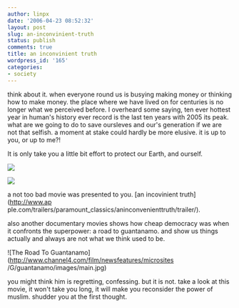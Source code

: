 ```yaml
---
author: linpx
date: '2006-04-23 08:52:32'
layout: post
slug: an-inconvinient-truth
status: publish
comments: true
title: an inconvinient truth
wordpress_id: '165'
categories:
- society
---
```


think about it. when everyone round us is busying making money or thinking how
to make money. the place where we have lived on for centuries is no longer
what we perceived before. I overheard some saying, ten ever hottest year in
human's history ever record is the last ten years with 2005 its peak. what are
we going to do to save oursleves and our's generation if we are not that
selfish. a moment at stake could hardly be more elusive. it is up to you, or
up to me?!

  
It is only take you a little bit effort to protect our Earth, and ourself.

  

![](http://static.flickr.com/56/133327942_b3f6db5f37.jpg?v=0)

  

![](http://static.flickr.com/44/133327932_71238ca02d.jpg?v=0)

  
a not too bad movie was presented to you. [an incovinient truth](http://www.ap
ple.com/trailers/paramount_classics/aninconvenienttruth/trailer/).

  
also another documentary movies shows how cheap democracy was when it
confronts the superpower: a road to guantanamo. and show us things actually
and always are not what we think used to be.

  

![The Road To Guantanamo](http://www.channel4.com/film/newsfeatures/microsites
/G/guantanamo/images/main.jpg)

  
you might think him is regretting, confessing. but it is not. take a look at
this movie, it won't take you long, it will make you reconsider the power of
muslim. shudder you at the first thought.

  

  

  

